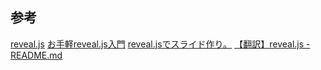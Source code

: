 ## 参考
[reveal.js](https://github.com/hakimel/reveal.js/)
[お手軽reveal.js入門](https://jyun76.github.io/revealjs-vscode/)
[reveal.jsでスライド作り。](https://qiita.com/t-kusakabe/items/725e7438892bba395062)
[【翻訳】reveal.js - README.md](https://qiita.com/takayu90/items/0af9bd125e6704803c0d)